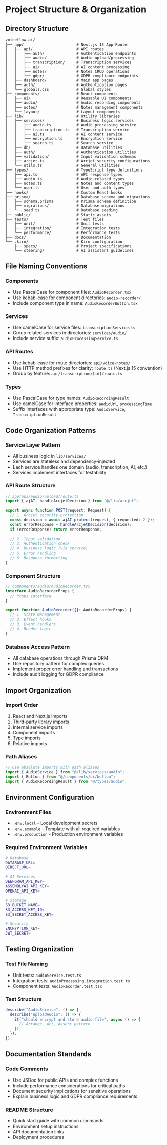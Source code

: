 # Project Structure & Organization

## Directory Structure

```
voiceflow-ai/
├── app/                       # Next.js 15 App Router
│   ├── api/                   # API routes
│   │   ├── auth/              # Authentication endpoints
│   │   ├── audio/             # Audio upload/processing
│   │   ├── transcription/     # Transcription services
│   │   ├── ai/                # AI content processing
│   │   ├── notes/             # Notes CRUD operations
│   │   └── gdpr/              # GDPR compliance endpoints
│   ├── dashboard/             # Main app pages
│   ├── auth/                  # Authentication pages
│   └── globals.css            # Global styles
├── components/                # React components
│   ├── ui/                    # Reusable UI components
│   ├── audio/                 # Audio recording components
│   ├── notes/                 # Notes management components
│   └── layout/                # Layout components
├── lib/                       # Utility libraries
│   ├── services/              # Business logic services
│   │   ├── audio.ts           # Audio processing service
│   │   ├── transcription.ts   # Transcription service
│   │   ├── ai.ts              # AI content service
│   │   ├── encryption.ts      # Encryption service
│   │   └── search.ts          # Search service
│   ├── db/                    # Database utilities
│   ├── auth/                  # Authentication utilities
│   ├── validation/            # Input validation schemas
│   ├── arcjet.ts              # Arcjet security configurations
│   └── utils.ts               # General utilities
├── types/                     # TypeScript type definitions
│   ├── api.ts                 # API response types
│   ├── audio.ts               # Audio-related types
│   ├── notes.ts               # Notes and content types
│   └── user.ts                # User and auth types
├── hooks/                     # Custom React hooks
├── prisma/                    # Database schema and migrations
│   ├── schema.prisma          # Prisma schema definition
│   ├── migrations/            # Database migrations
│   └── seed.ts                # Database seeding
├── public/                    # Static assets
├── tests/                     # Test files
│   ├── unit/                  # Unit tests
│   ├── integration/           # Integration tests
│   └── performance/           # Performance tests
├── docs/                      # Documentation
└── .kiro/                     # Kiro configuration
    ├── specs/                 # Project specifications
    └── steering/              # AI assistant guidelines
```

## File Naming Conventions

### Components

- Use PascalCase for component files: `AudioRecorder.tsx`
- Use kebab-case for component directories: `audio-recorder/`
- Include component type in name: `AudioRecorderButton.tsx`

### Services

- Use camelCase for service files: `transcriptionService.ts`
- Group related services in directories: `services/audio/`
- Include service suffix: `audioProcessingService.ts`

### API Routes

- Use kebab-case for route directories: `api/voice-notes/`
- Use HTTP method prefixes for clarity: `route.ts` (Next.js 15 convention)
- Group by feature: `api/transcription/[id]/route.ts`

### Types

- Use PascalCase for type names: `AudioRecordingResult`
- Use camelCase for interface properties: `audioUrl`, `processingTime`
- Suffix interfaces with appropriate type: `AudioService`, `TranscriptionResult`

## Code Organization Patterns

### Service Layer Pattern

- All business logic in `lib/services/`
- Services are stateless and dependency-injected
- Each service handles one domain (audio, transcription, AI, etc.)
- Services implement interfaces for testability

### API Route Structure

```typescript
// app/api/audio/upload/route.ts
import { ajAI, handleArcjetDecision } from "@/lib/arcjet";

export async function POST(request: Request) {
  // 1. Arcjet security protection
  const decision = await ajAI.protect(request, { requested: 2 });
  const errorResponse = handleArcjetDecision(decision);
  if (errorResponse) return errorResponse;
  
  // 2. Input validation
  // 3. Authentication check
  // 4. Business logic (via service)
  // 5. Error handling
  // 6. Response formatting
}
```

### Component Structure

```typescript
// components/audio/AudioRecorder.tsx
interface AudioRecorderProps {
  // Props interface
}

export function AudioRecorder({}: AudioRecorderProps) {
  // 1. State management
  // 2. Effect hooks
  // 3. Event handlers
  // 4. Render logic
}
```

### Database Access Pattern

- All database operations through Prisma ORM
- Use repository pattern for complex queries
- Implement proper error handling and transactions
- Include audit logging for GDPR compliance

## Import Organization

### Import Order

1. React and Next.js imports
2. Third-party library imports
3. Internal service imports
4. Component imports
5. Type imports
6. Relative imports

### Path Aliases

```typescript
// Use absolute imports with path aliases
import { AudioService } from "@/lib/services/audio";
import { Button } from "@/components/ui/button";
import { AudioRecordingResult } from "@/types/audio";
```

## Environment Configuration

### Environment Files

- `.env.local` - Local development secrets
- `.env.example` - Template with all required variables
- `.env.production` - Production environment variables

### Required Environment Variables

```bash
# Database
DATABASE_URL=
DIRECT_URL=

# AI Services
DEEPGRAM_API_KEY=
ASSEMBLYAI_API_KEY=
OPENAI_API_KEY=

# Storage
S3_BUCKET_NAME=
S3_ACCESS_KEY_ID=
S3_SECRET_ACCESS_KEY=

# Security
ENCRYPTION_KEY=
JWT_SECRET=
```

## Testing Organization

### Test File Naming

- Unit tests: `audioService.test.ts`
- Integration tests: `audioProcessing.integration.test.ts`
- Component tests: `AudioRecorder.test.tsx`

### Test Structure

```typescript
describe("AudioService", () => {
  describe("uploadAudio", () => {
    it("should encrypt and store audio file", async () => {
      // Arrange, Act, Assert pattern
    });
  });
});
```

## Documentation Standards

### Code Comments

- Use JSDoc for public APIs and complex functions
- Include performance considerations for critical paths
- Document security implications for sensitive operations
- Explain business logic and GDPR compliance requirements

### README Structure

- Quick start guide with common commands
- Environment setup instructions
- API documentation links
- Deployment procedures

